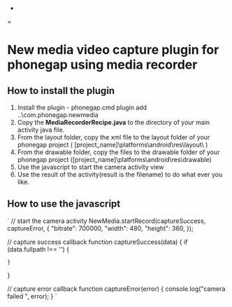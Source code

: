 -
=

New media video capture plugin for phonegap using media recorder
=======


How to install the plugin
-----------

1. Install the plugin - phonegap.cmd plugin add ..\com.phonegap.newmedia
2. Copy the **MediaRecorderRecipe.java** to the directory of your main activity java file.
3. From the layout folder, copy the xml file to the layout folder of your phonegap project
( [project_name]\platforms\android\res\layout\ )
4. From the drawable folder, copy the files to the drawable folder of your phonegap project
([project_name]\platforms\android\res\drawable\)
5. Use the javascript to start the camera activity view
6. Use the result of the activity(result is the filename) to do what ever you like.

How to use the javascript
-----------

`
// start the camera activity
NewMedia.startRecord(captureSuccess, captureError, {
	"bitrate": 700000,
	"width": 480,
	"height": 360,
});

// capture success callback
function captureSuccess(data) {
	if (data.fullpath !== '') {
		
	}
}

// capture error callback
function captureError(error) {
    console.log("camera failed ", error);
}
`